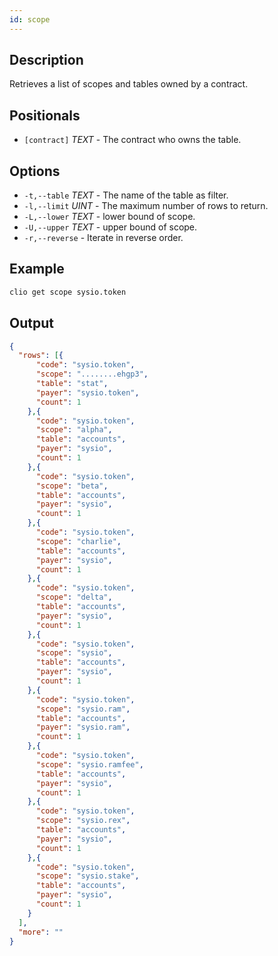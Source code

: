 ```yaml
---
id: scope
---
```


## Description

Retrieves a list of scopes and tables owned by a contract.

## Positionals

- `[contract]` _TEXT_ - The contract who owns the table.

## Options

- `-t,--table` _TEXT_ - The name of the table as filter.
- `-l,--limit` _UINT_ - The maximum number of rows to return.
- `-L,--lower` _TEXT_ - lower bound of scope.
- `-U,--upper` _TEXT_ - upper bound of scope.
- `-r,--reverse` - Iterate in reverse order.

## Example

```bash
clio get scope sysio.token
```

## Output

```json
{
  "rows": [{
      "code": "sysio.token",
      "scope": "........ehgp3",
      "table": "stat",
      "payer": "sysio.token",
      "count": 1
    },{
      "code": "sysio.token",
      "scope": "alpha",
      "table": "accounts",
      "payer": "sysio",
      "count": 1
    },{
      "code": "sysio.token",
      "scope": "beta",
      "table": "accounts",
      "payer": "sysio",
      "count": 1
    },{
      "code": "sysio.token",
      "scope": "charlie",
      "table": "accounts",
      "payer": "sysio",
      "count": 1
    },{
      "code": "sysio.token",
      "scope": "delta",
      "table": "accounts",
      "payer": "sysio",
      "count": 1
    },{
      "code": "sysio.token",
      "scope": "sysio",
      "table": "accounts",
      "payer": "sysio",
      "count": 1
    },{
      "code": "sysio.token",
      "scope": "sysio.ram",
      "table": "accounts",
      "payer": "sysio.ram",
      "count": 1
    },{
      "code": "sysio.token",
      "scope": "sysio.ramfee",
      "table": "accounts",
      "payer": "sysio",
      "count": 1
    },{
      "code": "sysio.token",
      "scope": "sysio.rex",
      "table": "accounts",
      "payer": "sysio",
      "count": 1
    },{
      "code": "sysio.token",
      "scope": "sysio.stake",
      "table": "accounts",
      "payer": "sysio",
      "count": 1
    }
  ],
  "more": ""
}
```
